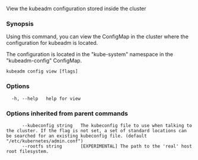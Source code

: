 
View the kubeadm configuration stored inside the cluster

### Synopsis


Using this command, you can view the ConfigMap in the cluster where the configuration for kubeadm is located.

The configuration is located in the "kube-system" namespace in the "kubeadm-config" ConfigMap.


```
kubeadm config view [flags]
```

### Options

```
  -h, --help   help for view
```

### Options inherited from parent commands

```
      --kubeconfig string   The kubeconfig file to use when talking to the cluster. If the flag is not set, a set of standard locations can be searched for an existing kubeconfig file. (default "/etc/kubernetes/admin.conf")
      --rootfs string       [EXPERIMENTAL] The path to the 'real' host root filesystem.
```

